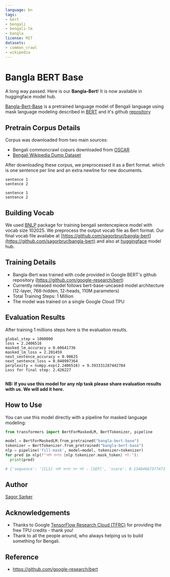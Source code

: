 ```yaml
---
language: bn
tags:
- bert
- bengali
- bengali-lm
- bangla
license: MIT
datasets:
- common_crawl
- wikipedia
---
```



# Bangla BERT Base
A long way passed. Here is our **Bangla-Bert**! It is now available in huggingface model hub. 

[Bangla-Bert-Base](https://github.com/sagorbrur/bangla-bert) is a pretrained language model of Bengali language using mask language modeling described in [BERT](https://arxiv.org/abs/1810.04805) and it's github [repository](https://github.com/google-research/bert)



## Pretrain Corpus Details
Corpus was downloaded from two main sources:

* Bengali commoncrawl copurs downloaded from [OSCAR](https://oscar-corpus.com/)
* [Bengali Wikipedia Dump Dataset](https://dumps.wikimedia.org/bnwiki/latest/)

After downloading these corpus, we preprocessed it as a Bert format. which is one sentence per line and an extra newline for new documents. 

```
sentence 1
sentence 2

sentence 1
sentence 2

```

## Building Vocab
We used [BNLP](https://github.com/sagorbrur/bnlp) package for training bengali sentencepiece model with vocab size 102025. We preprocess the output vocab file as Bert format.
Our final vocab file availabe at [https://github.com/sagorbrur/bangla-bert](https://github.com/sagorbrur/bangla-bert) and also at [huggingface](https://huggingface.co/sagorsarker/bangla-bert-base) model hub.

## Training Details
* Bangla-Bert was trained with code provided in Google BERT's github repository (https://github.com/google-research/bert)
* Currently released model follows bert-base-uncased model architecture (12-layer, 768-hidden, 12-heads, 110M parameters)
* Total Training Steps: 1 Million
* The model was trained on a single Google Cloud TPU 

## Evaluation Results

After training 1 millions steps here is the evaluation resutls. 

```
global_step = 1000000
loss = 2.2406516
masked_lm_accuracy = 0.60641736
masked_lm_loss = 2.201459
next_sentence_accuracy = 0.98625
next_sentence_loss = 0.040997364
perplexity = numpy.exp(2.2406516) = 9.393331287442784
Loss for final step: 2.426227


```

**NB: If you use this model for any nlp task please share evaluation results with us. We will add it here.** 


## How to Use
You can use this model directly with a pipeline for masked language modeling:

```py
from transformers import BertForMaskedLM, BertTokenizer, pipeline

model = BertForMaskedLM.from_pretrained("bangla-bert-base")
tokenizer = BertTokenizer.from_pretrained("bangla-bert-base")
nlp = pipeline('fill-mask', model=model, tokenizer=tokenizer)
for pred in nlp(f"আমি বাংলায় {nlp.tokenizer.mask_token} গাই।"):
  print(pred)

# {'sequence': '[CLS] আমি বাংলায গান গাই । [SEP]', 'score': 0.13404667377471924, 'token': 2552, 'token_str': 'গান'}

```


## Author
[Sagor Sarker](https://github.com/sagorbrur)

## Acknowledgements

* Thanks to Google [TensorFlow Research Cloud (TFRC)](https://www.tensorflow.org/tfrc) for providing the free TPU credits - thank you!
* Thank to all the people around, who always helping us to build something for Bengali.

## Reference
* https://github.com/google-research/bert






